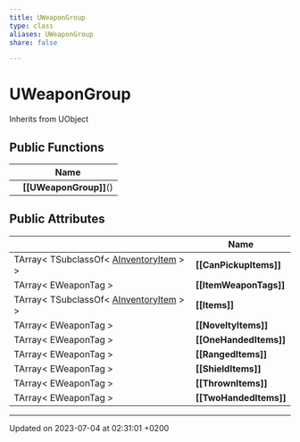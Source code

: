 ```yaml
---
title: UWeaponGroup
type: class
aliases: UWeaponGroup
share: false

---
```


# UWeaponGroup





Inherits from UObject

## Public Functions

|                | Name           |
| -------------- | -------------- |
| | **[[UWeaponGroup]]**() |

## Public Attributes

|                | Name           |
| -------------- | -------------- |
| TArray< TSubclassOf< [AInventoryItem](/docs/SDK/Source/Classes/classAInventoryItem.md) > > | **[[CanPickupItems]]**  |
| TArray< EWeaponTag > | **[[ItemWeaponTags]]**  |
| TArray< TSubclassOf< [AInventoryItem](/docs/SDK/Source/Classes/classAInventoryItem.md) > > | **[[Items]]**  |
| TArray< EWeaponTag > | **[[NoveltyItems]]**  |
| TArray< EWeaponTag > | **[[OneHandedItems]]**  |
| TArray< EWeaponTag > | **[[RangedItems]]**  |
| TArray< EWeaponTag > | **[[ShieldItems]]**  |
| TArray< EWeaponTag > | **[[ThrownItems]]**  |
| TArray< EWeaponTag > | **[[TwoHandedItems]]**  |

-------------------------------

Updated on 2023-07-04 at 02:31:01 +0200